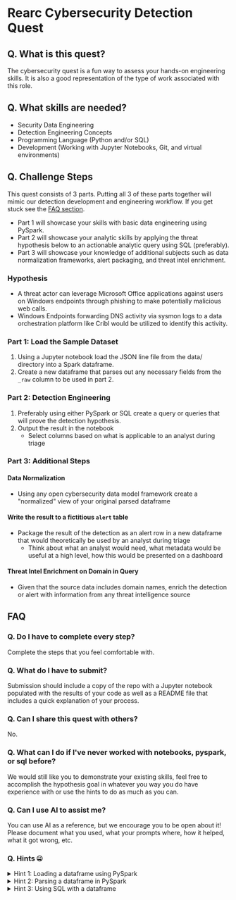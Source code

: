 # Rearc Cybersecurity Detection Quest

## Q. What is this quest?
The cybersecurity quest is a fun way to assess your hands-on engineering skills. It is also a good representation of the type of work associated with this role.

## Q. What skills are needed?
* Security Data Engineering
* Detection Engineering Concepts
* Programming Language (Python and/or SQL)
* Development (Working with Jupyter Notebooks, Git, and virtual environments)

## Q. Challenge Steps
This quest consists of 3 parts. Putting all 3 of these parts together will mimic our detection development and engineering workflow. If you get stuck see the [FAQ section](#faq).

- Part 1 will showcase your skills with basic data engineering using PySpark.
- Part 2 will showcase your analytic skills by applying the threat hypothesis below to an actionable analytic query using SQL (preferably).
- Part 3 will showcase your knowledge of additional subjects such as data normalization frameworks, alert packaging, and threat intel enrichment.


### Hypothesis

 - A threat actor can leverage Microsoft Office applications against users on Windows endpoints through phishing to make potentially malicious web calls. 
 - Windows Endpoints forwarding DNS activity via sysmon logs to a data orchestration platform like Cribl would be utilized to identify this activity.

### Part 1: Load the Sample Dataset

1. Using a Jupyter notebook load the JSON line file from the data/ directory into a Spark dataframe.
2. Create a new dataframe that parses out any necessary fields from the `_raw` column to be used in part 2.

### Part 2: Detection Engineering

1. Preferably using either PySpark or SQL create a query or queries that will prove the detection hypothesis.
2. Output the result in the notebook
    - Select columns based on what is applicable to an analyst during triage

### Part 3: Additional Steps

#### Data Normalization
 - Using any open cybersecurity data model framework create a "normalized" view of your original parsed dataframe

#### Write the result to a fictitious `alert` table
 - Package the result of the detection as an alert row in a new dataframe that would theoretically be used by an analyst during triage
    - Think about what an analyst would need, what metadata would be useful at a high level, how this would be presented on a dashboard


#### Threat Intel Enrichment on Domain in Query
  - Given that the source data includes domain names, enrich the detection or alert with information from any threat intelligence source

## FAQ

### Q. Do I have to complete every step?
Complete the steps that you feel comfortable with.

### Q. What do I have to submit?
Submission should include a copy of the repo with a Jupyter notebook populated with the results of your code as well as a README file that includes a quick explanation of your process.

### Q. Can I share this quest with others?
No.

### Q. What can I do if I've never worked with notebooks, pyspark, or sql before?
We would still like you to demonstrate your existing skills, feel free to accomplish the hypothesis goal in whatever you way you do have experience with or use the hints to do as much as you can.

### Q. Can I use AI to assist me?
You can use AI as a reference, but we encourage you to be open about it! Please document what you used, what your prompts where, how it helped, what it got wrong, etc.

### Q. Hints 🤐
<details>
<summary>Hint 1: Loading a dataframe using PySpark</summary>

- Installation: We reccomend using a local virtual python environment, use the following link for [setup information](https://spark.apache.org/docs/latest/api/python/getting_started/install.html#)

-  PySpark Initialization & Reading JSON: [See Getting Started Docs](https://spark.apache.org/docs/latest/sql-getting-started.html#running-sql-queries-programmatically)

</details>
<details>
<summary>Hint 2: Parsing a dataframe in PySpark</summary>

- For extractic JSON see [PySpark docs](https://spark.apache.org/docs/latest/api/python/reference/pyspark.sql/api/pyspark.sql.functions.from_json.html)
- The [Ultimate Windows Security Encyclopedia]("https://www.ultimatewindowssecurity.com/securitylog/encyclopedia/") is a good resources for the schema.

</details>
<details>
<summary>Hint 3: Using SQL with a dataframe</summary>
 
- Running SQL Queries Programmatically: [See Getting Started Docs](https://spark.apache.org/docs/latest/sql-getting-started.html#running-sql-queries-programmatically)

</details>
